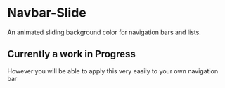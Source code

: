 # Navbar-Slide
An animated sliding background color for navigation bars and lists.

## Currently a work in Progress
However you will be able to apply this very easily to your own navigation bar

